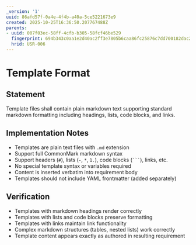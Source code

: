 ```yaml
---
_version: '1'
uuid: 86afd57f-0a4e-4f4b-a40a-5ce5221673e9
created: 2025-10-25T16:36:50.207767488Z
parents:
- uuid: 007f03ec-58ff-4cfb-b305-58fcf46be529
  fingerprint: 694b343c0aa1e2d40ac2ff3e7805b6caa86fc25876c7dd700182dac26d31ec79
  hrid: USR-006
---
```

# Template Format

## Statement

Template files shall contain plain markdown text supporting standard markdown formatting including headings, lists, code blocks, and links.

## Implementation Notes

- Templates are plain text files with `.md` extension
- Support full CommonMark markdown syntax
- Support headers (`#`), lists (`-`, `*`, `1.`), code blocks (` ``` `), links, etc.
- No special template syntax or variables required
- Content is inserted verbatim into requirement body
- Templates should not include YAML frontmatter (added separately)

## Verification

- Templates with markdown headings render correctly
- Templates with lists and code blocks preserve formatting
- Templates with links maintain link functionality
- Complex markdown structures (tables, nested lists) work correctly
- Template content appears exactly as authored in resulting requirement
